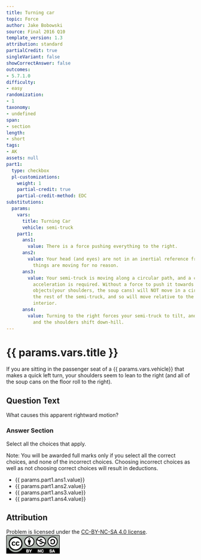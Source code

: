 ```yaml
---
title: Turning car
topic: Force
author: Jake Bobowski
source: Final 2016 Q10
template_version: 1.3
attribution: standard
partialCredit: true
singleVariant: false
showCorrectAnswer: false
outcomes:
- 5.7.1.0
difficulty:
- easy
randomization:
- 1
taxonomy:
- undefined
span:
- section
length:
- short
tags:
- AK
assets: null
part1:
  type: checkbox
  pl-customizations:
    weight: 1
    partial-credit: true
    partial-credit-method: EDC
substitutions:
  params:
    vars:
      title: Turning Car
      vehicle: semi-truck
    part1:
      ans1:
        value: There is a force pushing everything to the right.
      ans2:
        value: Your head (and eyes) are not in an inertial reference frame, and so
          things are moving for no reason.
      ans3:
        value: Your semi-truck is moving along a circular path, and a centripetal
          acceleration is required. Without a force to push it towards the middle,
          objects(your shoulders, the soup cans) will NOT move in a circle along with
          the rest of the semi-truck, and so will move relative to the semi-truck's
          interior.
      ans4:
        value: Turning to the right forces your semi-truck to tilt, and all the cans
          and the shoulders shift down-hill.
---
```

# {{ params.vars.title }}
If you are sitting in the passenger seat of a {{ params.vars.vehicle}} that makes a quick left turn, your shoulders seem to lean to the right (and all of the soup cans on the floor roll to the right).

## Question Text

What causes this apparent rightward motion?

### Answer Section

Select all the choices that apply.

Note: You will be awarded full marks only if you select all the correct choices, and none of the incorrect choices. Choosing incorrect choices as well as not choosing correct choices will result in deductions.

- {{ params.part1.ans1.value}}
- {{ params.part1.ans2.value}}
- {{ params.part1.ans3.value}}
- {{ params.part1.ans4.value}}

## Attribution

Problem is licensed under the [CC-BY-NC-SA 4.0 license](https://creativecommons.org/licenses/by-nc-sa/4.0/).<br> ![The Creative Commons 4.0 license requiring attribution-BY, non-commercial-NC, and share-alike-SA license.](https://raw.githubusercontent.com/firasm/bits/master/by-nc-sa.png)